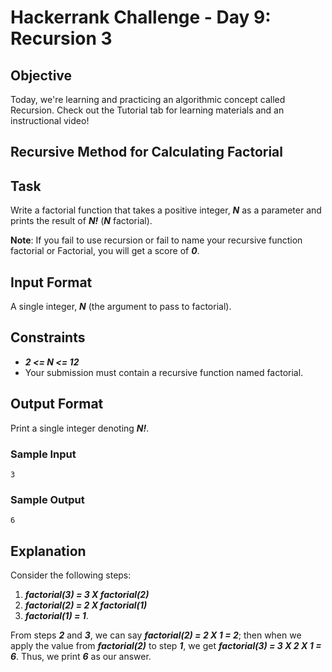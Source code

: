 # Hackerrank Challenge - Day 9: Recursion 3
## Objective
Today, we're learning and practicing an algorithmic concept called Recursion. Check out the Tutorial tab for learning materials and an instructional video!

## Recursive Method for Calculating Factorial
## Task
Write a factorial function that takes a positive integer, **_N_** as a parameter and prints the result of **_N!_** (**_N_** factorial).

**Note**: If you fail to use recursion or fail to name your recursive function factorial or Factorial, you will get a score of **_0_**.

## Input Format

A single integer, **_N_** (the argument to pass to factorial).

## Constraints
* **_2 <= N <= 12_**
* Your submission must contain a recursive function named factorial.
## Output Format

Print a single integer denoting **_N!_**.

### Sample Input
```
3
```
### Sample Output
```
6
```
##  Explanation

Consider the following steps:
1. **_factorial(3) = 3 X factorial(2)_**
2. **_factorial(2) = 2 X factorial(1)_**
3. **_factorial(1) = 1_**. 

From steps **_2_** and **_3_**, we can say **_factorial(2) = 2 X 1 = 2_**; then when we apply the value from **_factorial(2)_** to step **_1_**, we get **_factorial(3) = 3 X 2 X 1 = 6_**. Thus, we print **_6_** as our answer.
